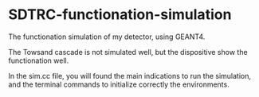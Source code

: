 # SDTRC-functionation-simulation
The functionation simulation of my detector, using GEANT4.

The Towsand cascade is not simulated well, but the dispositive show the functionation well.

In the sim.cc file, you will found the main indications to run the simulation, and the terminal commands to initialize correctly the environments.
